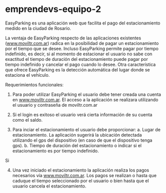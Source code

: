 # emprendevs-equipo-2

EasyParking es una aplicación web que facilita el pago del estacionamiento medido en la 
ciudad de Rosario.

La ventaja de EasyParking respecto de las aplicaciones existentes (www.moviltr.com.ar) radica 
en la posibilidad de pagar un estacionamiento por el tiempo que se desee. Incluso EasyParking 
permite pagar por tiempo indefinido, es decir, si al momento de estacionar el usuario no sabe 
con exactitud el tiempo de duración del estacionamiento puede pagar por tiempo indefinido y 
cancelar el pago cuando lo desee.
Otra característica que ofrece EasyParking es la detección automática del lugar donde se 
estaciona el vehículo.


Requerimientos funcionales:

1. Para poder utilizar EasyParking el usuario debe tener creada una cuenta en 
www.moviltr.com.ar. El acceso a la aplicación se realizara utilizando el usuario y 
contraseña de moviltr.com.ar

2. Si el login es exitoso el usuario verá cierta información de su cuenta como el saldo.

3. Para inciar el estacionamiento el usuario debe proporcionar:
a. Lugar de estacionamiento. La aplicación sugerirá la ubicación detectada 
utilizando el gps del dispositivo (en caso de que el dispositivo tenga gps).
b. Tiempo de duración del estacionamiento o indicar si el estacionamiento es por 
tiempo indefinido.

Si

4. Una vez iniciado el estacionamiento la aplicación realiza los pagos necesarios vía 
www.moviltr.com.ar. Los pagos se realizan o hasta que caduque el tiempo seleccionado 
por el usuario o bien hasta que el usuario cancela el estacionamiento.
